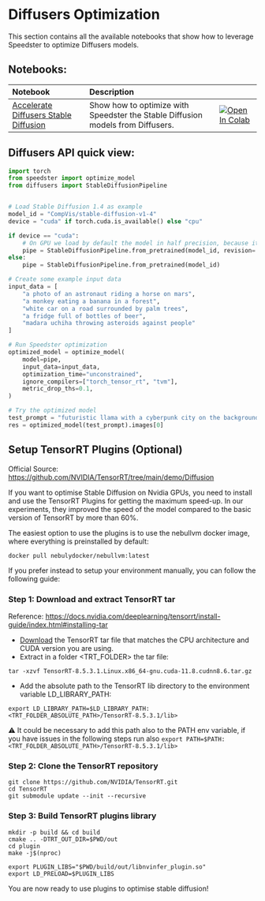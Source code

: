 # **Diffusers Optimization**

This section contains all the available notebooks that show how to leverage Speedster to optimize Diffusers models.

## Notebooks:
| Notebook                                                                                                                                                                             | Description                                                                        |                                                                                                                                                                                                                                             |
|:-------------------------------------------------------------------------------------------------------------------------------------------------------------------------------------|:-----------------------------------------------------------------------------------|:--------------------------------------------------------------------------------------------------------------------------------------------------------------------------------------------------------------------------------------------|
| [Accelerate Diffusers Stable Diffusion](https://github.com/nebuly-ai/nebullvm/blob/main/notebooks/speedster/diffusers/Accelerate_StableDiffusion_with_Speedster.ipynb) | Show how to optimize with Speedster the Stable Diffusion models from Diffusers. | [![Open In Colab](https://colab.research.google.com/assets/colab-badge.svg)](https://colab.research.google.com/github/nebuly-ai/nebullvm/blob/main/notebooks/speedster/diffusers/Accelerate_StableDiffusion_with_Speedster.ipynb) |

## Diffusers API quick view:

``` python
import torch
from speedster import optimize_model
from diffusers import StableDiffusionPipeline


# Load Stable Diffusion 1.4 as example
model_id = "CompVis/stable-diffusion-v1-4"
device = "cuda" if torch.cuda.is_available() else "cpu"

if device == "cuda":
    # On GPU we load by default the model in half precision, because it's faster and lighter.
    pipe = StableDiffusionPipeline.from_pretrained(model_id, revision='fp16', torch_dtype=torch.float16)
else:
    pipe = StableDiffusionPipeline.from_pretrained(model_id)

# Create some example input data
input_data = [
    "a photo of an astronaut riding a horse on mars",
    "a monkey eating a banana in a forest",
    "white car on a road surrounded by palm trees",
    "a fridge full of bottles of beer",
    "madara uchiha throwing asteroids against people"
]

# Run Speedster optimization
optimized_model = optimize_model(
    model=pipe,
    input_data=input_data,
    optimization_time="unconstrained",
    ignore_compilers=["torch_tensor_rt", "tvm"],
    metric_drop_ths=0.1,
)

# Try the optimized model
test_prompt = "futuristic llama with a cyberpunk city on the background"
res = optimized_model(test_prompt).images[0]
```

## Setup TensorRT Plugins (Optional)
Official Source: https://github.com/NVIDIA/TensorRT/tree/main/demo/Diffusion

If you want to optimise Stable Diffusion on Nvidia GPUs, you need to install and use the TensorRT Plugins for getting the maximum speed-up. In our experiments, they improved the speed of the model compared to the basic version of TensorRT by more than 60%. 

The easiest option to use the plugins is to use the nebullvm docker image, where everything is preinstalled by default:

```
docker pull nebulydocker/nebullvm:latest
```

If you prefer instead to setup your environment manually, you can follow the following guide:

### Step 1: Download and extract TensorRT tar
Reference: https://docs.nvidia.com/deeplearning/tensorrt/install-guide/index.html#installing-tar
- [Download](https://developer.nvidia.com/tensorrt) the TensorRT tar file that matches the CPU architecture and CUDA version you are using.
- Extract in a folder <TRT_FOLDER> the tar file:
```
tar -xzvf TensorRT-8.5.3.1.Linux.x86_64-gnu.cuda-11.8.cudnn8.6.tar.gz
```
- Add the absolute path to the TensorRT lib directory to the environment variable LD_LIBRARY_PATH:
```
export LD_LIBRARY_PATH=$LD_LIBRARY_PATH:<TRT_FOLDER_ABSOLUTE_PATH>/TensorRT-8.5.3.1/lib>
```

:warning: It could be necessary to add this path also to the PATH env variable, if you have issues in the following steps run also `export PATH=$PATH:<TRT_FOLDER_ABSOLUTE_PATH>/TensorRT-8.5.3.1/lib>`


### Step 2: Clone the TensorRT repository
```
git clone https://github.com/NVIDIA/TensorRT.git
cd TensorRT
git submodule update --init --recursive
```

### Step 3: Build TensorRT plugins library

```
mkdir -p build && cd build
cmake .. -DTRT_OUT_DIR=$PWD/out
cd plugin
make -j$(nproc)

export PLUGIN_LIBS="$PWD/build/out/libnvinfer_plugin.so"
export LD_PRELOAD=$PLUGIN_LIBS
```

You are now ready to use plugins to optimise stable diffusion!
